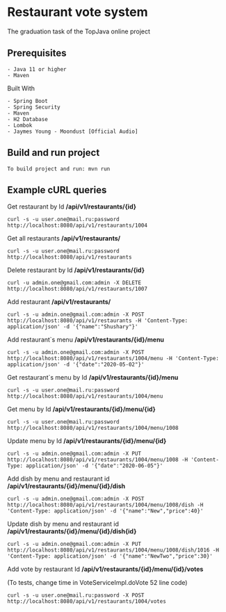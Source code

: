 # Restaurant vote system

The graduation task of the TopJava online project

## Prerequisites

```
- Java 11 or higher
- Maven
```

Built With
```
- Spring Boot
- Spring Security
- Maven
- H2 Database
- Lombok
- Jaymes Young - Moondust [Official Audio]
```


## Build and run project

```
To build project and run: mvn run
```

## Example cURL queries

Get restaurant by Id  **/api/v1/restaurants/{id}**

```
curl -s -u user.one@mail.ru:password http://localhost:8080/api/v1/restaurants/1004
```

Get all restaurants  **/api/v1/restaurants/**

```
curl -s -u user.one@mail.ru:password http://localhost:8080/api/v1/restaurants
```

Delete restaurant by Id  **/api/v1/restaurants/{id}**

```
curl -u admin.one@gmail.com:admin -X DELETE http://localhost:8080/api/v1/restaurants/1007
```
Add restaurant   **/api/v1/restaurants/**

```
curl -s -u admin.one@gmail.com:admin -X POST http://localhost:8080/api/v1/restaurants -H 'Content-Type: application/json' -d '{"name":"Shushary"}'
```
Add restaurant`s menu **/api/v1/restaurants/{id}/menu**

```
curl -s -u admin.one@gmail.com:admin -X POST http://localhost:8080/api/v1/restaurants/1004/menu -H 'Content-Type: application/json' -d '{"date":"2020-05-02"}'
```
Get restaurant`s menu by Id  **/api/v1/restaurants/{id}/menu**

```
curl -s -u user.one@mail.ru:password http://localhost:8080/api/v1/restaurants/1004/menu
```
Get menu by Id  **/api/v1/restaurants/{id}/menu/{id}**

```
curl -s -u user.one@mail.ru:password http://localhost:8080/api/v1/restaurants/1004/menu/1008
```
Update menu by Id  **/api/v1/restaurants/{id}/menu/{id}**

```
curl -s -u admin.one@gmail.com:admin -X PUT http://localhost:8080/api/v1/restaurants/1004/menu/1008 -H 'Content-Type: application/json' -d '{"date":"2020-06-05"}'
```
Add dish by menu and restaurant id  **/api/v1/restaurants/{id}/menu/{id}/dish**

```
curl -s -u admin.one@gmail.com:admin -X POST http://localhost:8080/api/v1/restaurants/1004/menu/1008/dish -H 'Content-Type: application/json' -d '{"name":"New","price":40}'
```
Update dish by menu and restaurant id   **/api/v1/restaurants/{id}/menu/{id}/dish{id}**

```
curl -s -u admin.one@gmail.com:admin -X PUT http://localhost:8080/api/v1/restaurants/1004/menu/1008/dish/1016 -H 'Content-Type: application/json' -d '{"name":"NewTwo","price":30}'
```
Add vote by restaurant Id  **/api/v1/restaurants/{id}/menu/{id}/votes**

(To tests, change time in VoteServiceImpl.doVote 52 line code)

```
curl -s -u user.one@mail.ru:password -X POST http://localhost:8080/api/v1/restaurants/1004/votes
```






